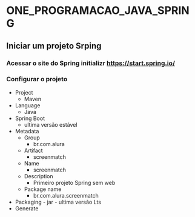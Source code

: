 # ONE_PROGRAMACAO_JAVA_SPRING

## Iniciar um projeto Srping

### Acessar o site do Spring initializr https://start.spring.io/

### Configurar o projeto 

- Project 
    - Maven
- Language 
    - Java
- Spring Boot
    - ultima versão estável 
- Metadata 
     - Group
        - br.com.alura
     - Artifact
        - screenmatch
     - Name
        - screenmatch
     - Description
        - Primeiro projeto Spring sem web
     - Package name
        - br.com.alura.screenmatch
- Packaging
        - jar 
        - ultima versão Lts
- Generate



